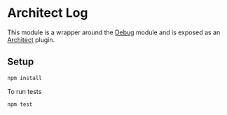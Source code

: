 Architect Log
====================

This module is a wrapper around the [Debug](https://github.com/visionmedia/debug) module and is exposed as an [Architect](https://github.com/c9/architect) plugin.


Setup
--------------

```sh
npm install
```

To run tests
```sh
npm test
```




